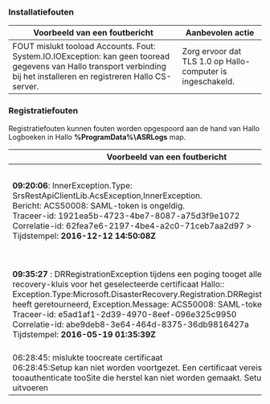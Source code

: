 
### <a name="installation-failures"></a>Installatiefouten
| **Voorbeeld van een foutbericht** | **Aanbevolen actie** |
|--------------------------|------------------------|
|FOUT mislukt tooload Accounts. Fout: System.IO.IOException: kan geen tooread gegevens van Hallo transport verbinding bij het installeren en registreren Hallo CS-server.| Zorg ervoor dat TLS 1.0 op Hallo-computer is ingeschakeld. |

### <a name="registration-failures"></a>Registratiefouten
Registratiefouten kunnen fouten worden opgespoord aan de hand van Hallo Logboeken in Hallo **%ProgramData%\ASRLogs** map.

| **Voorbeeld van een foutbericht** | **Aanbevolen actie** |
|--------------------------|------------------------|
|**09:20:06**: InnerException.Type: SrsRestApiClientLib.AcsException,InnerException.<br>Bericht: ACS50008: SAML-token is ongeldig.<br>Traceer-id: 1921ea5b-4723-4be7-8087-a75d3f9e1072<br>Correlatie-id: 62fea7e6-2197-4be4-a2c0-71ceb7aa2d97 ><br>Tijdstempel: **2016-12-12 14:50:08Z<br>** | Zorg ervoor dat Hallo tijd op uw systeemklok niet meer dan 15 minuten uit Hallo lokale tijd. Voer Hallo installatieprogramma toocomplete Hallo registratie.|
|**09:35:27** : DRRegistrationException tijdens een poging tooget alle disaster recovery-kluis voor het geselecteerde certificaat Hallo:: Exception.Type:Microsoft.DisasterRecovery.Registration.DRRegistrationException heeft geretourneerd, Exception.Message: ACS50008: SAML-token is ongeldig.<br>Traceer-id: e5ad1af1-2d39-4970-8eef-096e325c9950<br>Correlatie-id: abe9deb8-3e64-464d-8375-36db9816427a<br>Tijdstempel: **2016-05-19 01:35:39Z**<br> | Zorg ervoor dat Hallo tijd op uw systeemklok niet meer dan 15 minuten uit Hallo lokale tijd. Voer Hallo installatieprogramma toocomplete Hallo registratie.|
|06:28:45: mislukte toocreate certificaat<br>06:28:45:Setup kan niet worden voortgezet. Een certificaat vereist tooauthenticate tooSite die herstel kan niet worden gemaakt. Setup opnieuw uitvoeren | Zorg ervoor dat u Setup uitvoert als lokale beheerder. |
